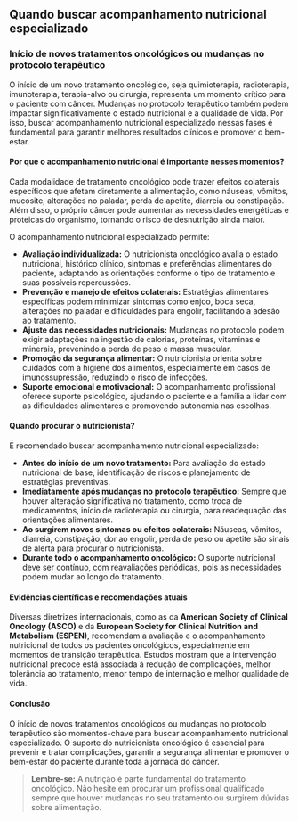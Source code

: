 
## Quando buscar acompanhamento nutricional especializado

### Início de novos tratamentos oncológicos ou mudanças no protocolo terapêutico

O início de um novo tratamento oncológico, seja quimioterapia, radioterapia, imunoterapia, terapia-alvo ou cirurgia, representa um momento crítico para o paciente com câncer. Mudanças no protocolo terapêutico também podem impactar significativamente o estado nutricional e a qualidade de vida. Por isso, buscar acompanhamento nutricional especializado nessas fases é fundamental para garantir melhores resultados clínicos e promover o bem-estar.

#### Por que o acompanhamento nutricional é importante nesses momentos?

Cada modalidade de tratamento oncológico pode trazer efeitos colaterais específicos que afetam diretamente a alimentação, como náuseas, vômitos, mucosite, alterações no paladar, perda de apetite, diarreia ou constipação. Além disso, o próprio câncer pode aumentar as necessidades energéticas e proteicas do organismo, tornando o risco de desnutrição ainda maior.

O acompanhamento nutricional especializado permite:

- **Avaliação individualizada:** O nutricionista oncológico avalia o estado nutricional, histórico clínico, sintomas e preferências alimentares do paciente, adaptando as orientações conforme o tipo de tratamento e suas possíveis repercussões.
- **Prevenção e manejo de efeitos colaterais:** Estratégias alimentares específicas podem minimizar sintomas como enjoo, boca seca, alterações no paladar e dificuldades para engolir, facilitando a adesão ao tratamento.
- **Ajuste das necessidades nutricionais:** Mudanças no protocolo podem exigir adaptações na ingestão de calorias, proteínas, vitaminas e minerais, prevenindo a perda de peso e massa muscular.
- **Promoção da segurança alimentar:** O nutricionista orienta sobre cuidados com a higiene dos alimentos, especialmente em casos de imunossupressão, reduzindo o risco de infecções.
- **Suporte emocional e motivacional:** O acompanhamento profissional oferece suporte psicológico, ajudando o paciente e a família a lidar com as dificuldades alimentares e promovendo autonomia nas escolhas.

#### Quando procurar o nutricionista?

É recomendado buscar acompanhamento nutricional especializado:

- **Antes do início de um novo tratamento:** Para avaliação do estado nutricional de base, identificação de riscos e planejamento de estratégias preventivas.
- **Imediatamente após mudanças no protocolo terapêutico:** Sempre que houver alteração significativa no tratamento, como troca de medicamentos, início de radioterapia ou cirurgia, para readequação das orientações alimentares.
- **Ao surgirem novos sintomas ou efeitos colaterais:** Náuseas, vômitos, diarreia, constipação, dor ao engolir, perda de peso ou apetite são sinais de alerta para procurar o nutricionista.
- **Durante todo o acompanhamento oncológico:** O suporte nutricional deve ser contínuo, com reavaliações periódicas, pois as necessidades podem mudar ao longo do tratamento.

#### Evidências científicas e recomendações atuais

Diversas diretrizes internacionais, como as da **American Society of Clinical Oncology (ASCO)** e da **European Society for Clinical Nutrition and Metabolism (ESPEN)**, recomendam a avaliação e o acompanhamento nutricional de todos os pacientes oncológicos, especialmente em momentos de transição terapêutica. Estudos mostram que a intervenção nutricional precoce está associada à redução de complicações, melhor tolerância ao tratamento, menor tempo de internação e melhor qualidade de vida.

#### Conclusão

O início de novos tratamentos oncológicos ou mudanças no protocolo terapêutico são momentos-chave para buscar acompanhamento nutricional especializado. O suporte do nutricionista oncológico é essencial para prevenir e tratar complicações, garantir a segurança alimentar e promover o bem-estar do paciente durante toda a jornada do câncer.

> **Lembre-se:** A nutrição é parte fundamental do tratamento oncológico. Não hesite em procurar um profissional qualificado sempre que houver mudanças no seu tratamento ou surgirem dúvidas sobre alimentação.
```
